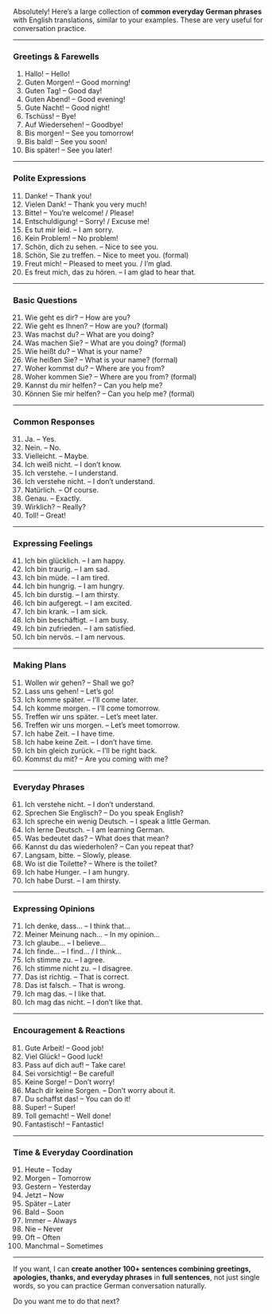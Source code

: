 Absolutely! Here’s a large collection of **common everyday German phrases** with English translations, similar to your examples. These are very useful for conversation practice.

---

### Greetings & Farewells

1. Hallo! – Hello!
2. Guten Morgen! – Good morning!
3. Guten Tag! – Good day!
4. Guten Abend! – Good evening!
5. Gute Nacht! – Good night!
6. Tschüss! – Bye!
7. Auf Wiedersehen! – Goodbye!
8. Bis morgen! – See you tomorrow!
9. Bis bald! – See you soon!
10. Bis später! – See you later!

---

### Polite Expressions

11. Danke! – Thank you!
12. Vielen Dank! – Thank you very much!
13. Bitte! – You’re welcome! / Please!
14. Entschuldigung! – Sorry! / Excuse me!
15. Es tut mir leid. – I am sorry.
16. Kein Problem! – No problem!
17. Schön, dich zu sehen. – Nice to see you.
18. Schön, Sie zu treffen. – Nice to meet you. (formal)
19. Freut mich! – Pleased to meet you. / I’m glad.
20. Es freut mich, das zu hören. – I am glad to hear that.

---

### Basic Questions

21. Wie geht es dir? – How are you?
22. Wie geht es Ihnen? – How are you? (formal)
23. Was machst du? – What are you doing?
24. Was machen Sie? – What are you doing? (formal)
25. Wie heißt du? – What is your name?
26. Wie heißen Sie? – What is your name? (formal)
27. Woher kommst du? – Where are you from?
28. Woher kommen Sie? – Where are you from? (formal)
29. Kannst du mir helfen? – Can you help me?
30. Können Sie mir helfen? – Can you help me? (formal)

---

### Common Responses

31. Ja. – Yes.
32. Nein. – No.
33. Vielleicht. – Maybe.
34. Ich weiß nicht. – I don’t know.
35. Ich verstehe. – I understand.
36. Ich verstehe nicht. – I don’t understand.
37. Natürlich. – Of course.
38. Genau. – Exactly.
39. Wirklich? – Really?
40. Toll! – Great!

---

### Expressing Feelings

41. Ich bin glücklich. – I am happy.
42. Ich bin traurig. – I am sad.
43. Ich bin müde. – I am tired.
44. Ich bin hungrig. – I am hungry.
45. Ich bin durstig. – I am thirsty.
46. Ich bin aufgeregt. – I am excited.
47. Ich bin krank. – I am sick.
48. Ich bin beschäftigt. – I am busy.
49. Ich bin zufrieden. – I am satisfied.
50. Ich bin nervös. – I am nervous.

---

### Making Plans

51. Wollen wir gehen? – Shall we go?
52. Lass uns gehen! – Let’s go!
53. Ich komme später. – I’ll come later.
54. Ich komme morgen. – I’ll come tomorrow.
55. Treffen wir uns später. – Let’s meet later.
56. Treffen wir uns morgen. – Let’s meet tomorrow.
57. Ich habe Zeit. – I have time.
58. Ich habe keine Zeit. – I don’t have time.
59. Ich bin gleich zurück. – I’ll be right back.
60. Kommst du mit? – Are you coming with me?

---

### Everyday Phrases

61. Ich verstehe nicht. – I don’t understand.
62. Sprechen Sie Englisch? – Do you speak English?
63. Ich spreche ein wenig Deutsch. – I speak a little German.
64. Ich lerne Deutsch. – I am learning German.
65. Was bedeutet das? – What does that mean?
66. Kannst du das wiederholen? – Can you repeat that?
67. Langsam, bitte. – Slowly, please.
68. Wo ist die Toilette? – Where is the toilet?
69. Ich habe Hunger. – I am hungry.
70. Ich habe Durst. – I am thirsty.

---

### Expressing Opinions

71. Ich denke, dass… – I think that…
72. Meiner Meinung nach… – In my opinion…
73. Ich glaube… – I believe…
74. Ich finde… – I find… / I think…
75. Ich stimme zu. – I agree.
76. Ich stimme nicht zu. – I disagree.
77. Das ist richtig. – That is correct.
78. Das ist falsch. – That is wrong.
79. Ich mag das. – I like that.
80. Ich mag das nicht. – I don’t like that.

---

### Encouragement & Reactions

81. Gute Arbeit! – Good job!
82. Viel Glück! – Good luck!
83. Pass auf dich auf! – Take care!
84. Sei vorsichtig! – Be careful!
85. Keine Sorge! – Don’t worry!
86. Mach dir keine Sorgen. – Don’t worry about it.
87. Du schaffst das! – You can do it!
88. Super! – Super!
89. Toll gemacht! – Well done!
90. Fantastisch! – Fantastic!

---

### Time & Everyday Coordination

91. Heute – Today
92. Morgen – Tomorrow
93. Gestern – Yesterday
94. Jetzt – Now
95. Später – Later
96. Bald – Soon
97. Immer – Always
98. Nie – Never
99. Oft – Often
100. Manchmal – Sometimes

---

If you want, I can **create another 100+ sentences combining greetings, apologies, thanks, and everyday phrases** in **full sentences**, not just single words, so you can practice German conversation naturally.

Do you want me to do that next?
